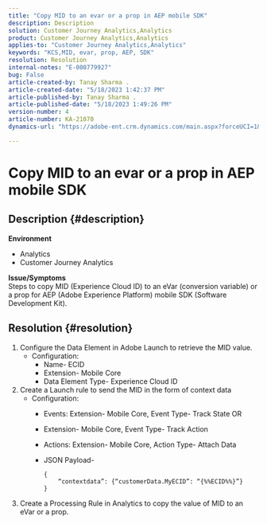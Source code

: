 ```yaml
---
title: "Copy MID to an evar or a prop in AEP mobile SDK"
description: Description
solution: Customer Journey Analytics,Analytics
product: Customer Journey Analytics,Analytics
applies-to: "Customer Journey Analytics,Analytics"
keywords: "KCS,MID, evar, prop, AEP, SDK"
resolution: Resolution
internal-notes: "E-000779927"
bug: False
article-created-by: Tanay Sharma .
article-created-date: "5/18/2023 1:42:37 PM"
article-published-by: Tanay Sharma .
article-published-date: "5/18/2023 1:49:26 PM"
version-number: 4
article-number: KA-21070
dynamics-url: "https://adobe-ent.crm.dynamics.com/main.aspx?forceUCI=1&pagetype=entityrecord&etn=knowledgearticle&id=71e4a2d3-81f5-ed11-8848-6045bd006268"

---
```

# Copy MID to an evar or a prop in AEP mobile SDK

## Description {#description}

<b>Environment</b>
- Analytics
- Customer Journey Analytics

<b>Issue/Symptoms</b><br>Steps to copy MID (Experience Cloud ID) to an eVar (conversion variable) or a prop for AEP (Adobe Experience Platform) mobile SDK (Software Development Kit).<br>

## Resolution {#resolution}


1. Configure the Data Element in Adobe Launch to retrieve the MID value.
    - Configuration:
        - Name- ECID
        - Extension- Mobile Core
        - Data Element Type- Experience Cloud ID
2. Create a Launch rule to send the MID in the form of context data
    - Configuration:
        - Events: Extension- Mobile Core, Event Type- Track State OR
        - Extension- Mobile Core, Event Type- Track Action
        - Actions: Extension- Mobile Core, Action Type- Attach Data
        - JSON Payload-

            ```
            {
                “contextdata”: {“customerData.MyECID”: “{%%ECID%%}”}
            }
            ```
3. Create a Processing Rule in Analytics to copy the value of MID to an eVar or a prop.

